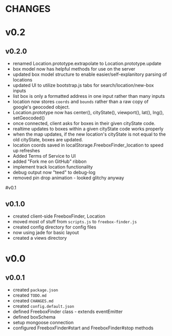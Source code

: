 # CHANGES

# v0.2
## v0.2.0
* renamed Location.prototype.extrapolate to Location.prototype.update
* box model now has helpful methods for use on the server
* updated box model structure to enable easier/self-explanitory parsing of locations
* updated UI to utilize bootstrap.js tabs for search/location/new-box inputs
* list box is only a formatted address in one input rather than many inputs
* location now stores `coords` and `bounds` rather than a raw copy of google's geocoded object.
* Location.prototype now has center(), cityState(), viewport(), lat(), lng(), setGeocoded()
* once connected, client asks for boxes in their given cityState code.
* realtime updates to boxes within a given cityState code works properly
* when the map updates, if the new location's cityState is not equal to the old cityState, boxes are updated. 
* location coords saved in localStorage.FreeboxFinder_location to speed up refreshes
* Added Terms of Service to UI
* added "Fork me on GitHub" ribbon
* implement track location functionality
* debug output now "teed" to debug-log
* removed pin drop animation - looked glitchy anyway

#v0.1
## v0.1.0
* created client-side FreeboxFinder, Location
* moved most of stuff from `scripts.js` to `freebox-finder.js`
* created config directory for config files
* now using jade for basic layout
* created a views directory

# v0.0
## v0.0.1
* created `package.json`
* created `TODO.md`
* created `CHANGES.md`
* created `config.default.json`
* defined FreeboxFinder class - extends eventEmitter
* defined boxSchema
* setup mongoose connection
* configured FreeboxFinder#start and FreeboxFinder#stop methods
